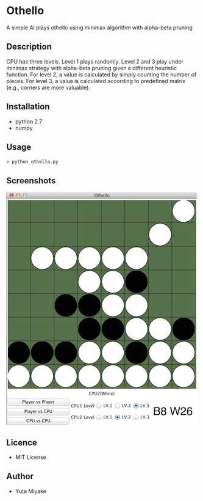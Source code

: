 # Othello
A simple AI plays othello using minimax algorithm with alpha-beta pruning

## Description
CPU has three levels. Level 1 plays randomly. Level 2 and 3 play under minimax strategy with alpha-beta pruning given a different heuristic function. For level 2, a value is calculated by simply counting the number of pieces. For level 3, a value is calculated according to predefined matrix (e.g., corners are more valuable).

## Installation
* python 2.7
* numpy

## Usage
```
> python othello.py
```
## Screenshots
![Alt main](./images/screenshot1.png?raw=true "main")

## Licence
* MIT License

## Author
* Yuta Miyake